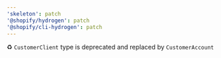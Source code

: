```yaml
---
'skeleton': patch
'@shopify/hydrogen': patch
'@shopify/cli-hydrogen': patch
---
```


♻️ `CustomerClient` type is deprecated and replaced by `CustomerAccount`
